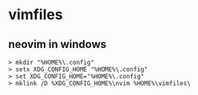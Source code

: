 # vimfiles

## neovim in windows

```dosbatch
> mkdir "%HOME%\.config"
> setx XDG_CONFIG_HOME "%HOME%\.config"
> set XDG_CONFIG_HOME="%HOME%\.config"
> mklink /D %XDG_CONFIG_HOME%\nvim %HOME%\vimfiles\
```


